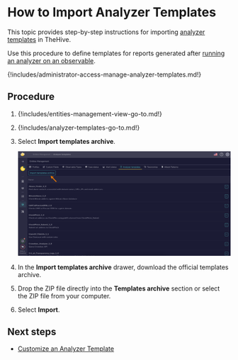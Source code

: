 # How to Import Analyzer Templates

This topic provides step-by-step instructions for importing [analyzer templates](about-analyzer-templates.md) in TheHive.

Use this procedure to define templates for reports generated after [running an analyzer on an observable](../../user-guides/analyst-corner/cases/observables/run-analyzers-on-an-observable.md).

{!includes/administrator-access-manage-analyzer-templates.md!}

<h2>Procedure</h2>

1. {!includes/entities-management-view-go-to.md!}

2. {!includes/analyzer-templates-go-to.md!}

3. Select **Import templates archive**.

    ![Import templates archive](../../images/administration-guides/import-templates-archive.png)

4. In the **Import templates archive** drawer, download the official templates archive.

5. Drop the ZIP file directly into the **Templates archive** section or select the ZIP file from your computer.

6. Select **Import**.

<h2>Next steps</h2>

* [Customize an Analyzer Template](customize-an-analyzer-template.md)